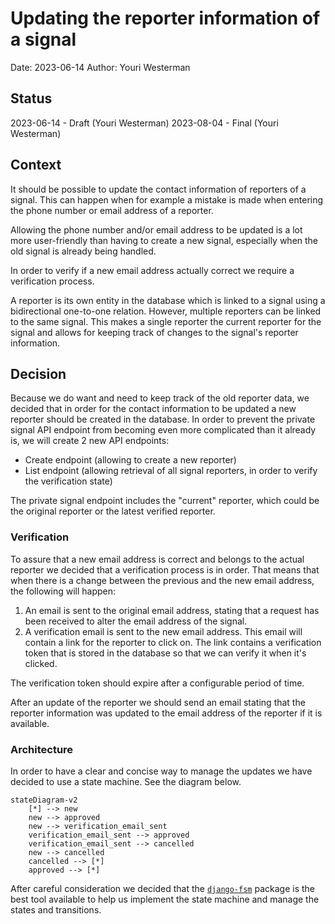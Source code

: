 # Updating the reporter information of a signal

Date: 2023-06-14
Author: Youri Westerman

## Status

2023-06-14 - Draft (Youri Westerman)
2023-08-04 - Final (Youri Westerman)

## Context

It should be possible to update the contact information of reporters of a signal.
This can happen when for example a mistake is made when entering the phone number
or email address of a reporter.

Allowing the phone number and/or email address to be updated is a lot more
user-friendly than having to create a new signal, especially when the old signal
is already being handled.

In order to verify if a new email address actually correct we require a
verification process.

A reporter is its own entity in the database which is linked to a signal using a
bidirectional one-to-one relation. However, multiple reporters can be linked to the
same signal. This makes a single reporter the current reporter for the signal and
allows for keeping track of changes to the signal's reporter information.

## Decision

Because we do want and need to keep track of the old reporter data, we decided
that in order for the contact information to be updated a new reporter should be
created in the database. In order to prevent the private signal API endpoint
from becoming even more complicated than it already is, we will create 2 new
API endpoints:

- Create endpoint (allowing to create a new reporter)
- List endpoint (allowing retrieval of all signal reporters, in order to verify
the verification state)

The private signal endpoint includes the "current" reporter, which could be the
original reporter or the latest verified reporter.

### Verification

To assure that a new email address is correct and belongs to the actual reporter
we decided that a verification process is in order.
That means that when there is a change between the previous and the new email
address, the following will happen:

1. An email is sent to the original email address, stating that a request has been
received to alter the email address of the signal.
2. A verification email is sent to the new email address. This email will contain
a link for the reporter to click on. The link contains a verification token that
is stored in the database so that we can verify it when it's clicked.

The verification token should expire after a configurable period of time.

After an update of the reporter we should send an email stating that the reporter
information was updated to the email address of the reporter if it is available.

### Architecture

In order to have a clear and concise way to manage the updates we have decided to
use a state machine. See the diagram below.

```mermaid
stateDiagram-v2
    [*] --> new
    new --> approved
    new --> verification_email_sent
    verification_email_sent --> approved
    verification_email_sent --> cancelled
    new --> cancelled
    cancelled --> [*]
    approved --> [*]
```

After careful consideration we decided that the
[`django-fsm`](https://github.com/viewflow/django-fsm) package is the best tool
available to help us implement the state machine and manage the states and
transitions.
